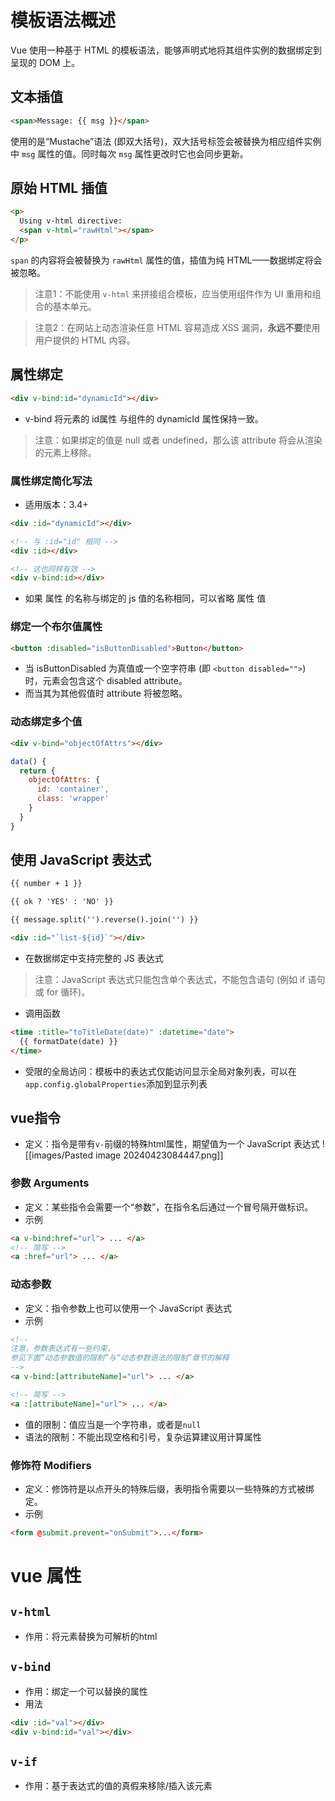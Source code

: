 # 模板语法概述

Vue 使用一种基于 HTML 的模板语法，能够声明式地将其组件实例的数据绑定到呈现的 DOM 上。

## 文本插值

```html
<span>Message: {{ msg }}</span>
```

使用的是“Mustache”语法 (即双大括号)，双大括号标签会被替换为相应组件实例中 `msg` 属性的值。同时每次 `msg` 属性更改时它也会同步更新。

## 原始 HTML 插值

```html
<p>
  Using v-html directive: 
  <span v-html="rawHtml"></span>
</p>
```

`span` 的内容将会被替换为 `rawHtml` 属性的值，插值为纯 HTML——数据绑定将会被忽略。

> 注意1：不能使用 `v-html` 来拼接组合模板，应当使用组件作为 UI 重用和组合的基本单元。

> 注意2：在网站上动态渲染任意 HTML 容易造成 XSS 漏洞，**永远不要**使用用户提供的 HTML 内容。

## 属性绑定

```html
<div v-bind:id="dynamicId"></div>
```

- v-bind 将元素的 id属性 与组件的 dynamicId 属性保持一致。

> 注意：如果绑定的值是 null 或者 undefined，那么该 attribute 将会从渲染的元素上移除。

### 属性绑定简化写法

- 适用版本：3.4+

```html
<div :id="dynamicId"></div>
```

```html
<!-- 与 :id="id" 相同 -->
<div :id></div>

<!-- 这也同样有效 -->
<div v-bind:id></div>
```

- 如果 属性 的名称与绑定的 js 值的名称相同，可以省略 属性 值

### 绑定一个布尔值属性

```html
<button :disabled="isButtonDisabled">Button</button>
```

- 当 isButtonDisabled 为真值或一个空字符串 (即 `<button disabled="">`) 时，元素会包含这个 disabled attribute。
- 而当其为其他假值时 attribute 将被忽略。

### 动态绑定多个值
```html
<div v-bind="objectOfAttrs"></div>
```

```js
data() {
  return {
    objectOfAttrs: {
      id: 'container',
      class: 'wrapper'
    }
  }
}
```

## 使用 JavaScript 表达式

```html
{{ number + 1 }}

{{ ok ? 'YES' : 'NO' }}

{{ message.split('').reverse().join('') }}

<div :id="`list-${id}`"></div>
```

- 在数据绑定中支持完整的 JS 表达式

> 注意：JavaScript 表达式只能包含单个表达式，不能包含语句 (例如 if 语句或 for 循环)。

- 调用函数
```html
<time :title="toTitleDate(date)" :datetime="date">
  {{ formatDate(date) }}
</time>
```

- 受限的全局访问：模板中的表达式仅能访问显示全局对象列表，可以在`app.config.globalProperties`添加到显示列表

## vue指令

- 定义：指令是带有`v-`前缀的特殊html属性，期望值为一个 JavaScript 表达式
![[images/Pasted image 20240423084447.png]]

### 参数 Arguments
- 定义：某些指令会需要一个“参数”，在指令名后通过一个冒号隔开做标识。
- 示例
```html
<a v-bind:href="url"> ... </a>
<!-- 简写 -->
<a :href="url"> ... </a>
```

### 动态参数
- 定义：指令参数上也可以使用一个 JavaScript 表达式
- 示例
```html
<!--
注意，参数表达式有一些约束，
参见下面“动态参数值的限制”与“动态参数语法的限制”章节的解释
-->
<a v-bind:[attributeName]="url"> ... </a>

<!-- 简写 -->
<a :[attributeName]="url"> ... </a>
```
- 值的限制：值应当是一个字符串，或者是`null`
- 语法的限制：不能出现空格和引号，复杂运算建议用计算属性

### 修饰符 Modifiers
- 定义：修饰符是以点开头的特殊后缀，表明指令需要以一些特殊的方式被绑定。
- 示例
```html
<form @submit.prevent="onSubmit">...</form>
```

# vue 属性
## `v-html`

- 作用：将元素替换为可解析的html

## `v-bind`

- 作用：绑定一个可以替换的属性
- 用法
```html
<div :id="val"></div>
<div v-bind:id="val"></div>
```

## `v-if`

- 作用：基于表达式的值的真假来移除/插入该元素

